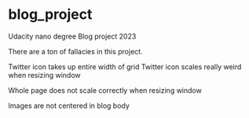 # blog_project
Udacity nano degree Blog project 2023


There are a ton of fallacies in this project.

Twitter icon takes up entire width of grid
Twitter icon scales really weird when resizing window

Whole page does not scale correctly when resizing window

Images are not centered in blog body
